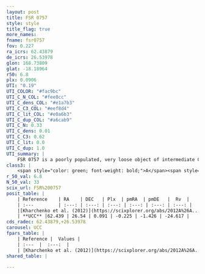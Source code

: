 ```yaml
---
layout: post
title: FSR 0757
style: style
title_flag: true
more_names: 
fname: fsr0757
fov: 0.227
ra_icrs: 62.43879
de_icrs: 26.53978
glon: 168.73809
glat: -18.18964
r50: 6.8
plx: 0.0906
UTI: "0.19"
UTI_COLOR: "#fac9bc"
UTI_C_N_COL: "#fee8cc"
UTI_C_dens_COL: "#e1a7b3"
UTI_C_C3_COL: "#eef8d4"
UTI_C_lit_COL: "#e0a6b3"
UTI_C_dup_COL: "#a6cab9"
UTI_C_N: 0.33
UTI_C_dens: 0.01
UTI_C_C3: 0.62
UTI_C_lit: 0.0
UTI_C_dup: 1.0
UTI_summary: |
    FSR 0757 is a poorly populated, very loose object of intermediate C3 quality. It is rarely studied in the literature, with no articles listed in the last 13 years.
class3: |
    <span style="color: green; font-weight: bold;">A</span><span style="color: red; font-weight: bold;">C</span>
r_50_val: 6.8
N_50_val: 33
scix_url: FSR%200757
posit_table: |
    | Reference    | RA    | DEC   | Plx  | pmRA  | pmDE   |  Rv  |
    | :---         | :---: | :---: | :---: | :---: | :---: | :---: |
    |[Kharchenko et al. (2012)](https://scixplorer.org/abs/2012A%26A...543A.156K) | 62.471 | 26.57 | -- | -1.56 | -3.59 | -- |
    | **UCC** |62.439 | 26.54 | 0.091 | -0.225 | -1.426 | -24.617 | 
cds_radec: 62.43879,+26.53978
carousel: UCC
fpars_table: |
    | Reference |  Values |
    | :---  |  :---:  |
    | [Kharchenko et al. (2012)](https://scixplorer.org/abs/2012A%26A...543A.156K) | `e_bv=0.6, distance=1900, log_age=9.0` |
shared_table: |
    
---
```

